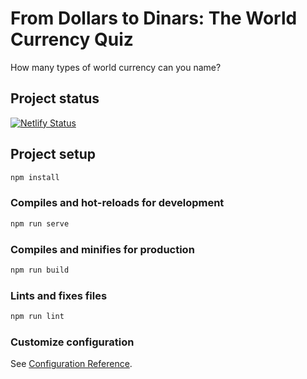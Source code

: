 # From Dollars to Dinars: The World Currency Quiz

How many types of world currency can you name?

## Project status

[![Netlify Status](https://api.netlify.com/api/v1/badges/329f630c-f386-408e-83e2-edd663144ad3/deploy-status)](https://app.netlify.com/sites/world-currency-quiz/deploys)

## Project setup

```bash
npm install
```

### Compiles and hot-reloads for development

```bash
npm run serve
```

### Compiles and minifies for production

```bash
npm run build
```

### Lints and fixes files

```bash
npm run lint
```

### Customize configuration

See [Configuration Reference](https://cli.vuejs.org/config/).
